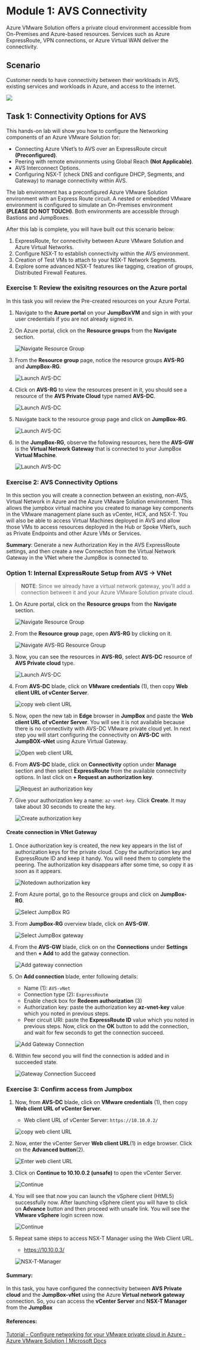 # Module 1: AVS Connectivity

Azure VMware Solution offers a private cloud environment accessible from On-Premises and Azure-based resources. Services such as Azure ExpressRoute, VPN connections, or Azure Virtual WAN deliver the connectivity.

## Scenario

Customer needs to have connectivity between their workloads in AVS, existing services and workloads in Azure, and access to the internet.

![](Images/diagram-avs.png)

## Task 1: Connectivity Options for AVS

This hands-on lab will show you how to configure the Networking components of an Azure VMware Solution for:

  * Connecting Azure VNet’s to AVS over an ExpressRoute circuit **(Preconfigured)**.
  * Peering with remote environments using Global Reach **(Not Applicable)**.
  * AVS Interconnect Options.
  * Configuring NSX-T (check DNS and configure DHCP, Segments, and Gateway) to manage connectivity within AVS.

The lab environment has a preconfigured Azure VMware Solution environment with an Express Route circuit. A nested or embedded VMware environment is configured to simulate an On-Premises environment **(PLEASE DO NOT TOUCH)**. Both environments are accessible through Bastions and JumpBoxes.

After this lab is complete, you will have built out this scenario below:

  1. ExpressRoute, for connectivity between Azure VMware Solution and Azure Virtual Networks.
  2. Configure NSX-T to establish connectivity within the AVS environment.
  3. Creation of Test VMs to attach to your NSX-T Network Segments.
  4. Explore some advanced NSX-T features like tagging, creation of groups, Distributed Firewall Features.

### Exercise 1: Review the exisitng resources on the Azure portal

In this task you will review the Pre-created resources on your Azure Portal.

1. Navigate to the **Azure portal** on your **JumpBoxVM** and sign in with your user credentials if you are not already signed in. 

2. On Azure portal, click on the **Resource groups** from the **Navigate** section.

    ![Navigate Resource Group](Images/goto-rg.jpg)
    
3. From the **Resource group** page, notice the resource groups **AVS-RG** and **JumpBox-RG**.

    ![Launch AVS-DC](Images/reviewrg.jpg)

4. Click on **AVS-RG** to view the resources present in it, you should see a resource of the **AVS Private Cloud** type named **AVS-DC**.

    ![Launch AVS-DC](Images/launch-avs-dc1.jpg)

5. Navigate back to the resource group page and click on **JumpBox-RG**. 

    ![Launch AVS-DC](Images/jumbox-rg.jpg)

6. In the **JumpBox-RG**, observe the following resources, here the **AVS-GW** is the **Virtual Network Gateway** that is connected to your JumpBox **Virtual Machine**.
   
    ![Launch AVS-DC](Images/jumpbox-resources.jpg)


### Exercise 2: AVS Connectivity Options
In this section you will create a connection between an existing, non-AVS, Virtual Network in Azure and the Azure VMware Solution environment. This allows the jumpbox virtual machine you created to manage key components in the VMware management plane such as vCenter, HCX, and NSX-T. You will also be able to access Virtual Machines deployed in AVS and allow those VMs to access resources deployed in the Hub or Spoke VNet’s, such as Private Endpoints and other Azure VMs or Services.

**Summary**: Generate a new Authorization Key in the AVS ExpressRoute settings, and then create a new Connection from the Virtual Network Gateway in the VNet where the JumpBox is connected to.

### Option 1: Internal ExpressRoute Setup from AVS -> VNet

 > **NOTE**: Since we already have a virtual network gateway, you’ll add a connection between it and your Azure VMware Solution private cloud.

1. On Azure portal, click on the **Resource groups** from the **Navigate** section. 

   ![Navigate Resource Group](Images/goto-rg.jpg)
   
2. From the **Resource group** page, open **AVS-RG** by clicking on it.
  
   ![Navigate AVS-RG Resource Group](Images/select-avs-rg.jpg)
   
4. Now, you can see the resources in **AVS-RG**, select **AVS-DC** resource of **AVS Private cloud** type.

   ![Launch AVS-DC](Images/launch-avs-dc1.jpg)
   
5. From **AVS-DC** blade, click on **VMware credentials** (1), then copy **Web client URL of vCenter Server**.

   ![copy web client URL](Images/vCenterWebClientURLcopy.jpg)
   
6. Now, open the new tab in **Edge** browser in **JumpBox** and paste the **Web client URL of vCenter Server**. You will see it is not available because there is no connectivity with AVS-DC VMware private cloud yet. In next step you will start configuring the connectivity on **AVS-DC** with **JumpBOX-vNet** using Azure Virtual Gateway.

   ![Open web client URL](Images/vCenterWebClientURLopen.jpg)
   
7. From **AVS-DC** blade, click on **Connectivity** option under **Manage** section and then select **ExpressRoute** from the available connectivity options. In last click on **+ Request an authorization key**.

   ![Request an authorization key](Images/req-key.jpg)
   
8. Give your authorization key a name: `az-vnet-key`. Click **Create**. It may take about 30 seconds to create the key.

   ![Create authorization key](Images/create-auth-key.jpg)


#### Create connection in VNet Gateway

1. Once authorization key is created, the new key appears in the list of authorization keys for the private cloud. Copy the authorization key and ExpressRoute ID and keep it handy. You will need them to complete the peering. The authorization key disappears after some time, so copy it as soon as it appears.

   ![Notedown authorization key](Images/copy-id-and-key.jpg)

2. From Azure portal, go to the Resource groups and click on **JumpBox-RG**.

   ![Select JumpBox RG](Images/select-jumpbox-rg.jpg)

3. From **JumpBox-RG** overview blade, click on **AVS-GW**.

   ![Select JumpBox gateway](Images/M1-T1-E2-O1.png)

4. From the **AVS-GW** blade, click on on the **Connections** under **Settings** and then **+ Add** to add the gatway connection.
    
   ![Add gateway connection](Images/img.png)
   
5. On **Add connection** blade, enter following details:
     * Name (1): `AVS-vNet`
     * Connection type (2): `ExpressRoute`
     * Enable check box for **Redeem authorization** (3)
     * Authorization key: paste the authorization key **az-vnet-key** value which you noted in previous steps. 
     * Peer circuit URI: paste the **ExpressRoute ID** value which you noted in previous steps.
    Now, click on the **OK** button to add the connection, and wait for few seconds to get the connection succeed.
    
     ![Add Gateway Connection](Images/add-connection-gw.jpg)
    
6. Within few second you will find the connection is added and in succeeded state.

    ![Gateway Connection Succeed](Images/AVS-GW.png)
    
### Exercise 3: Confirm access from Jumpbox

1. Now, from **AVS-DC** blade, click on **VMware credentials** (1), then copy **Web client URL of vCenter Server**.

    * Web client URL of vCenter Server: `https://10.10.0.2/`

     ![copy web client URL](Images/vCenterWebClientURLcopy.jpg)

2. Now, enter the vCenter Server **Web client URL**(1) in edge browser. Click on the **Advanced button**(2).

   ![Enter web client URL](Images/enter-vcenter-url.jpg)

3. Click on **Continue to 10.10.0.2 (unsafe)** to open the vCenter Server. 

   ![Continue](Images/continue-unsafe-vcenter-url.jpg)
   
4. You will see that now you can launch the vSphere client (HtML5) successfully now. After launching vSphere client you will have to click on **Advance** button and then proceed with unsafe link. You will see the **VMware vSphere** login screen now.

   ![Continue](Images/vmware-vsphere-login-page.jpg)
   
5. Repeat same steps to access NSX-T Manager using the Web Client URL.
    * https://10.10.0.3/

     ![NSX-T-Manager](Images/NSX-T-Manager.jpg)  
   
#### Summary:
In this task, you have configured the connectivity between **AVS Private cloud** and the **JumpBox-vNet** using the Azure **Virtual network gateway** connection. So, you can access the **vCenter Server** and **NSX-T Manager** from the **JumpBox**

#### References:
[Tutorial - Configure networking for your VMware private cloud in Azure - Azure VMware Solution | Microsoft Docs](https://docs.microsoft.com/en-us/azure/azure-vmware/tutorial-configure-networking#connect-expressroute-to-the-virtual-network-gateway)
 

